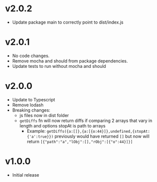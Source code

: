 # v2.0.2
- Update package main to correctly point to dist/index.js

# v2.0.1
- No code changes.
- Remove mocha and should from package dependencies.
- Update tests to run without mocha and should

# v2.0.0
- Update to Typescript
- Remove lodash
- Breaking changes:
  - js files now in dist folder
  - `getDiffs` fn will now return diffs if comparing 2 arrays that vary in length and options stopAt is path to arrays
    - Example: `getDiffs({a:[]},{a:[{o:44}]},undefined,{stopAt:{'a':true}})` previously would have returned `[]` but now will return `[{"path":"a","lObj":[],"rObj":[{"o":44}]}]`

# v1.0.0 
- Initial release


